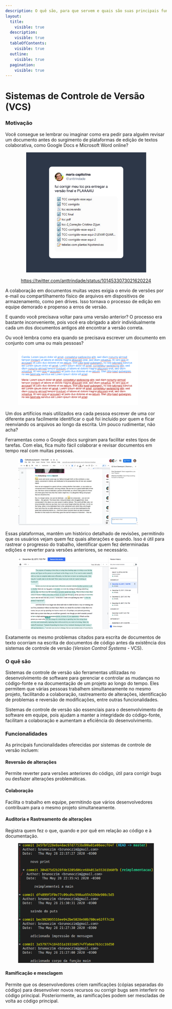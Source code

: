 ```yaml
---
description: O quê são, para que servem e quais são suas principais funcionalidades.
layout:
  title:
    visible: true
  description:
    visible: true
  tableOfContents:
    visible: true
  outline:
    visible: true
  pagination:
    visible: true
---
```


# Sistemas de Controle de Versão (VCS)

### Motivação

Você consegue se lembrar ou imaginar como era pedir para alguém revisar um documento antes do surgimento de plataformas de edição de textos colaborativa, como Google Docs e Microsoft Word online?

<div align="center" data-full-width="true">

<figure><img src="../../.gitbook/assets/tweet-1014533073021620224.png" alt="" width="375"><figcaption><p><a href="https://twitter.com/anttrindade/status/1014533073021620224?s=20">https://twitter.com/anttrindade/status/1014533073021620224</a></p></figcaption></figure>

</div>

A colaboração em documentos muitas vezes exigia o envio de versões por e-mail ou compartilhamento físico de arquivos em dispositivos de armazenamento, como pen drives. Isso tornava o processo de edição em equipe demorado e propenso a erros de versão.&#x20;

E quando você precisava voltar para uma versão anterior? O processo era bastante inconveniente, pois você era obrigado a abrir individualmente cada um dos documentos antigos até encontrar a versão correta.

Ou você lembra como era quando se precisava escrever um documento em conjunto com uma ou mais pessoas?

<figure><img src="../../.gitbook/assets/image (2).png" alt="" width="375"><figcaption></figcaption></figure>

Um dos artifícios mais utilizados era cada pessoa escrever de uma cor diferente para facilmente identificar o quê foi incluído por quem e ficar reenviando os arquivos ao longo da escrita. Um pouco rudimentar, não acha?



Ferramentas como o Google docs surgiram para facilitar estes tipos de tarefas. Com elas, fica muito fácil colaborar e revisar documentos em tempo real com muitas pessoas.



<figure><img src="../../.gitbook/assets/image (3).png" alt="" width="375"><figcaption></figcaption></figure>

Essas plataformas, mantêm um histórico detalhado de revisões, permitindo que os usuários vejam quem fez quais alterações e quando. Isso é útil para rastrear o progresso do trabalho, identificar quem fez determinadas edições e reverter para versões anteriores, se necessário.

<figure><img src="../../.gitbook/assets/image (5).png" alt="" width="375"><figcaption></figcaption></figure>



Exatamente os mesmo problemas citados para escrita de documentos de texto ocorriam na escrita de documentos de código antes da existência dos sistemas de controle de versão (_Version Control Systems_ - VCS).

### O quê são

Sistemas de controle de versão são ferramentas utilizadas no desenvolvimento de software para gerenciar e controlar as mudanças no código-fonte e na documentação de um projeto ao longo do tempo. Eles permitem que várias pessoas trabalhem simultaneamente no mesmo projeto, facilitando a colaboração, rastreamento de alterações, identificação de problemas e reversão de modificações, entre outras funcionalidades.

Sistemas de controle de versão são essenciais para o desenvolvimento de software em equipe, pois ajudam a manter a integridade do código-fonte, facilitam a colaboração e aumentam a eficiência do desenvolvimento.

### Funcionalidades

As principais funcionalidades oferecidas por sistemas de controle de versão incluem:

#### **Reversão de alterações**&#x20;

Permite reverter para versões anteriores do código, útil para corrigir bugs ou desfazer alterações problemáticas.

#### **Colaboração**

Facilita o trabalho em equipe, permitindo que vários desenvolvedores contribuam para o mesmo projeto simultaneamente.

#### **Auditoria e** Rastreamento de alterações

Registra quem fez o que, quando e por quê em relação ao código e à documentação.

<figure><img src="../../.gitbook/assets/image (9).png" alt=""><figcaption></figcaption></figure>

#### **Ramificação e mesclagem**

Permite que os desenvolvedores criem ramificações (cópias separadas do código) para desenvolver novos recursos ou corrigir bugs sem interferir no código principal. Posteriormente, as ramificações podem ser mescladas de volta ao código principal.

